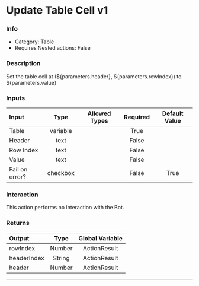 # Update Table Cell v1

### Info

- Category: Table
- Requires Nested actions: False


### Description
Set the table cell at (${parameters.header}, ${parameters.rowIndex}) to ${parameters.value}


### Inputs

| Input | Type | Allowed Types | Required |  Default Value |
| :--- | :---: | :---: | :---: | :---: |
| Table | variable |  | True |  |
| Header | text |  | False |  |
| Row Index | text |  | False |  |
| Value | text |  | False |  |
| Fail on error? | checkbox |  | False | True |


### Interaction
This action performs no interaction with the Bot.

### Returns

| Output | Type | Global Variable |
| :--- | :---: | :---: |
| rowIndex | Number | ActionResult |
| headerIndex | String | ActionResult |
| header | Number | ActionResult |

---